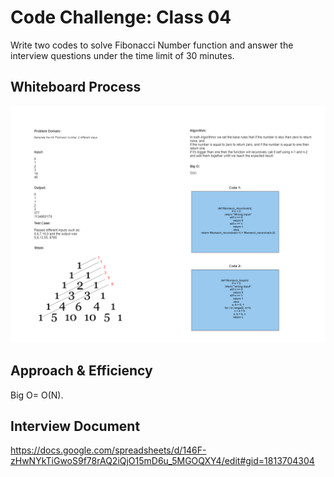 # Code Challenge: Class 04
Write two codes to solve Fibonacci Number function and answer the interview questions under the time limit of 30 minutes.
## Whiteboard Process
![Alt text](Interview%20Whiteboard.png)

## Approach & Efficiency
Big O= O(N).
## Interview Document
https://docs.google.com/spreadsheets/d/146F-zHwNYkTiGwoS9f78rAQ2iQjO15mD6u_5MGOQXY4/edit#gid=1813704304